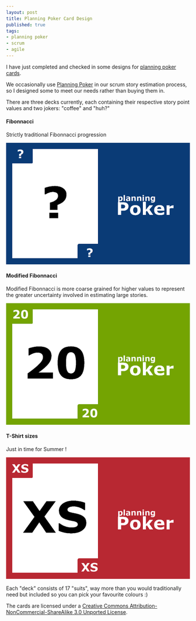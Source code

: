 ```yaml
---
layout: post
title: Planning Poker Card Design
published: true
tags:
- planning poker
- scrum
- agile
---
```


I have just completed and checked in some designs for [planning poker cards](https://github.com/deejaygraham/PlanningPoker/).

We occasionally use [Planning Poker](https://en.wikipedia.org/wiki/Planning_poker) in our scrum story estimation process, so I designed some to 
meet our needs rather than buying them in.

There are three decks currently, each containing their respective story point values and two jokers: "coffee" and "huh?"


#### Fibonnacci

Strictly traditional Fibonnacci progression

![fibonnacci card](/img/poker-card-fibonnacci-question.png "Fibonnacci")


#### Modified Fibonnacci

Modified Fibonnacci is more coarse grained for higher values to represent the greater uncertainty involved in estimating large stories.

![modified fibonnacci](/img/poker-card-modified-fibonnacci-20.png "Modified Fibonnacci")


#### T-Shirt sizes

Just in time for Summer !

![t-shirt sizes](/img/poker-card-tshirt-xs.png "T-Shirts")

Each "deck" consists of 17 "suits", way more than you would traditionally need but included so you can pick your favourite colours :) 

The cards are licensed under a [Creative Commons Attribution-NonCommercial-ShareAlike 3.0 Unported License](http://creativecommons.org/licenses/by-nc-sa/3.0/).
